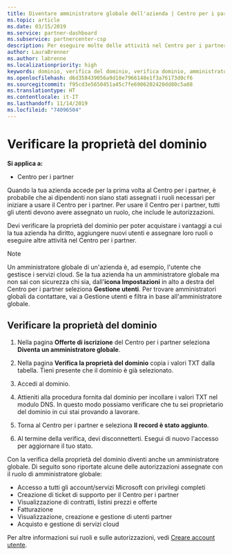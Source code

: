 ```yaml
---
title: Diventare amministratore globale dell'azienda | Centro per i partner
ms.topic: article
ms.date: 03/15/2019
ms.service: partner-dashboard
ms.subservice: partnercenter-csp
description: Per eseguire molte delle attività nel Centro per i partner, devi prima verificare la proprietà del dominio. Molte attività del Centro per i partner richiedono la presenza di un amministratore globale. Se la tua azienda non ha ancora un amministratore globale, puoi diventarlo.
author: LauraBrenner
ms.author: labrenne
ms.localizationpriority: high
keywords: dominio, verifica del dominio, verifica dominio, amministratore globale, ruoli utente, autorizzazioni
ms.openlocfilehash: d6d358439056a9d10e7966148e1f3a76173d0cf6
ms.sourcegitcommit: f95cd3e5650451a45c7fe6906202420dd80c5a88
ms.translationtype: HT
ms.contentlocale: it-IT
ms.lasthandoff: 11/14/2019
ms.locfileid: "74096504"
---
```

# <a name="verify-your-domain-ownership"></a>Verificare la proprietà del dominio

**Si applica a:**

- Centro per i partner

Quando la tua azienda accede per la prima volta al Centro per i partner, è probabile che ai dipendenti non siano stati assegnati i ruoli necessari per iniziare a usare il Centro per i partner. Per usare il Centro per i partner, tutti gli utenti devono avere assegnato un ruolo, che include le autorizzazioni.  

Devi verificare la proprietà del dominio per poter acquistare i vantaggi a cui la tua azienda ha diritto, aggiungere nuovi utenti e assegnare loro ruoli o eseguire altre attività nel Centro per i partner. 

>[!Note]
>Un amministratore globale di un'azienda è, ad esempio, l'utente che gestisce i servizi cloud. Se la tua azienda ha un amministratore globale ma non sai con sicurezza chi sia, dall'**icona Impostazioni** in alto a destra del Centro per i partner seleziona **Gestione utenti**. Per trovare amministratori globali da contattare, vai a Gestione utenti e filtra in base all'amministratore globale.

## <a name="verify-your-domain-ownership"></a>Verificare la proprietà del dominio

1. Nella pagina **Offerte di iscrizione** del Centro per i partner seleziona **Diventa un amministratore globale**. 

2. Nella pagina **Verifica la proprietà del dominio** copia i valori TXT dalla tabella. Tieni presente che il dominio è già selezionato.

3. Accedi al dominio. 

4. Attieniti alla procedura fornita dal dominio per incollare i valori TXT nel modulo DNS.  In questo modo possiamo verificare che tu sei proprietario del dominio in cui stai provando a lavorare.

5. Torna al Centro per i partner e seleziona **Il record è stato aggiunto**.

6. Al termine della verifica, devi disconnetterti. Esegui di nuovo l'accesso per aggiornare il tuo stato. 

Con la verifica della proprietà del dominio diventi anche un amministratore globale. Di seguito sono riportate alcune delle autorizzazioni assegnate con il ruolo di amministratore globale:

- Accesso a tutti gli account/servizi Microsoft con privilegi completi 
- Creazione di ticket di supporto per il Centro per i partner
- Visualizzazione di contratti, listini prezzi e offerte
- Fatturazione
- Visualizzazione, creazione e gestione di utenti partner
- Acquisto e gestione di servizi cloud

Per altre informazioni sui ruoli e sulle autorizzazioni, vedi [Creare account utente](create-user-accounts-and-set-permissions.md). 
